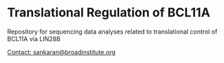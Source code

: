 # Translational Regulation of BCL11A

Repository for sequencing data analyses related to translational control of BCL11A via LIN28B

[Contact: sankaran@broadinstitute.org](mailto:sankaran@broadinstitute.org)
